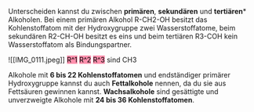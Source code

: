 Unterscheiden kannst du zwischen **primären**, **sekundären** und **tertiären*** Alkoholen. Bei einem primären Alkohol R-CH2-OH besitzt das Kohlenstoffatom mit der Hydroxygruppe zwei Wasserstoffatome, beim sekundären R2-CH-OH besitzt es eins und beim tertiären R3-COH kein Wasserstoffatom als Bindungspartner.

![[IMG_0111.jpeg]]
<mark style="background: #FF5582A6;">R^1</mark> <mark style="background: #FF5582A6;">R^2</mark> <mark style="background: #FF5582A6;">R^3</mark> sind CH3

Alkohole mit **6 bis 22 Kohlenstoffatomen** und endständiger primärer Hydroxygruppe kannst du auch **Fettalkohole** nennen, da du sie aus Fettsäuren gewinnen kannst. **Wachsalkohole** sind gesättigte und unverzweigte Alkohole mit **24 bis 36 Kohlenstoffatomen**.